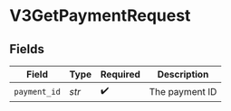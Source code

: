 # V3GetPaymentRequest


## Fields

| Field              | Type               | Required           | Description        |
| ------------------ | ------------------ | ------------------ | ------------------ |
| `payment_id`       | *str*              | :heavy_check_mark: | The payment ID     |